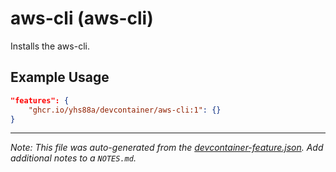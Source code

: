 
# aws-cli (aws-cli)

Installs the aws-cli.

## Example Usage

```json
"features": {
    "ghcr.io/yhs88a/devcontainer/aws-cli:1": {}
}
```





---

_Note: This file was auto-generated from the [devcontainer-feature.json](https://github.com/yhs88a/devcontainer/blob/main/src/features/aws-cli/devcontainer-feature.json).  Add additional notes to a `NOTES.md`._
